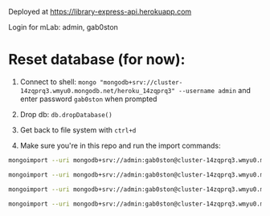 Deployed at https://library-express-api.herokuapp.com

Login for mLab: admin, gab0ston

# Reset database (for now):

1. Connect to shell: `mongo "mongodb+srv://cluster-14zqprq3.wmyu0.mongodb.net/heroku_14zqprq3" --username admin` and enter password `gab0ston` when prompted

2. Drop db: `db.dropDatabase()`

3. Get back to file system with `ctrl+d`

4. Make sure you're in this repo and run the import commands:

```sh
mongoimport --uri mongodb+srv://admin:gab0ston@cluster-14zqprq3.wmyu0.mongodb.net/heroku_14zqprq3 --collection books --type csv --file data/books.csv --headerline

mongoimport --uri mongodb+srv://admin:gab0ston@cluster-14zqprq3.wmyu0.mongodb.net/heroku_14zqprq3 --collection authors --type csv --file data/authors.csv --headerline

mongoimport --uri mongodb+srv://admin:gab0ston@cluster-14zqprq3.wmyu0.mongodb.net/heroku_14zqprq3 --collection members --type csv --file data/members.csv --headerline

mongoimport --uri mongodb+srv://admin:gab0ston@cluster-14zqprq3.wmyu0.mongodb.net/heroku_14zqprq3 --collection librarians --type csv --file data/librarians.csv --headerline
```
